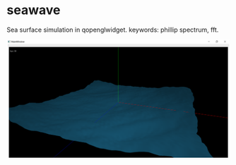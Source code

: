 # seawave
Sea surface simulation in qopenglwidget. keywords: phillip spectrum, fft.

![](./readme_example1.png)
